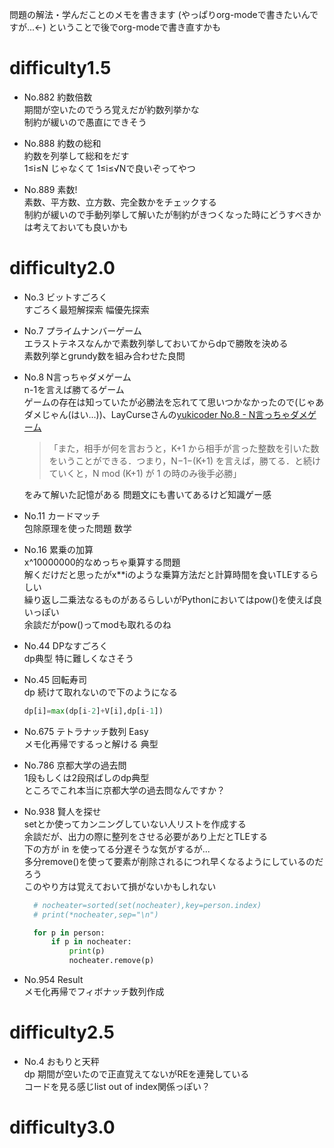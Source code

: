 問題の解法・学んだことのメモを書きます
(やっぱりorg-modeで書きたいんですが...←)
ということで後でorg-modeで書き直すかも

# difficulty1.5
- No.882 約数倍数  
  期間が空いたのでうろ覚えだが約数列挙かな  
  制約が緩いので愚直にできそう  

- No.888 約数の総和  
  約数を列挙して総和をだす  
  1≤i≤N じゃなくて 1≤i≤√Nで良いぞってやつ

- No.889 素数!  
  素数、平方数、立方数、完全数かをチェックする  
  制約が緩いので手動列挙して解いたが制約がきつくなった時にどうすべきかは考えておいても良いかも


# difficulty2.0
- No.3 ビットすごろく  
  すごろく最短解探索 幅優先探索

- No.7 プライムナンバーゲーム  
  エラストテネスなんかで素数列挙しておいてからdpで勝敗を決める  
  素数列挙とgrundy数を組み合わせた良問

- No.8  N言っちゃダメゲーム  
  n-1を言えば勝てるゲーム  
  ゲームの存在は知っていたが必勝法を忘れてて思いつかなかったので(じゃあダメじゃん(はい...))、LayCurseさんの[yukicoder No.8 - N言っちゃダメゲーム](http://rsujskf.s602.xrea.com/?yukicoder_8)  
  >「また，相手が何を言おうと，K+1 から相手が言った整数を引いた数をいうことができる．つまり，N−1−(K+1) を言えば，勝てる．と続けていくと，N mod (K+1) が 1 の時のみ後手必勝」

  をみて解いた記憶がある 問題文にも書いてあるけど知識ゲー感

- No.11 カードマッチ  
  包除原理を使った問題 数学

- No.16 累乗の加算   
  x^10000000的なめっちゃ乗算する問題  
  解くだけだと思ったがx**iのような乗算方法だと計算時間を食いTLEするらしい  
  繰り返し二乗法なるものがあるらしいがPythonにおいてはpow()を使えば良いっぽい  
  余談だがpow()ってmodも取れるのね

- No.44 DPなすごろく  
  dp典型 特に難しくなさそう  

- No.45 回転寿司  
  dp 続けて取れないので下のようになる  
  ```Python
  dp[i]=max(dp[i-2]+V[i],dp[i-1])
  ```

- No.675 テトラナッチ数列 Easy  
  メモ化再帰でするっと解ける 典型

- No.786 京都大学の過去問  
  1段もしくは2段飛ばしのdp典型  
  ところでこれ本当に京都大学の過去問なんですか？

- No.938 賢人を探せ  
  setとか使ってカンニングしていない人リストを作成する  
  余談だが、出力の際に整列をさせる必要があり上だとTLEする  
  下の方が in を使ってる分遅そうな気がするが...  
  多分remove()を使って要素が削除されるにつれ早くなるようにしているのだろう  
  このやり方は覚えておいて損がないかもしれない
  ```Python
    # nocheater=sorted(set(nocheater),key=person.index)
    # print(*nocheater,sep="\n")

    for p in person:
        if p in nocheater:
            print(p)
            nocheater.remove(p)
  ```
  
- No.954 Result  
  メモ化再帰でフィボナッチ数列作成


# difficulty2.5
- No.4 おもりと天秤  
  dp 期間が空いたので正直覚えてないがREを連発している  
  コードを見る感じlist out of index関係っぽい？

# difficulty3.0